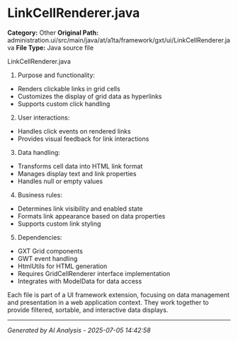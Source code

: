 # LinkCellRenderer.java

**Category:** Other
**Original Path:** administration.ui/src/main/java/at/a1ta/framework/gxt/ui/LinkCellRenderer.java
**File Type:** Java source file

LinkCellRenderer.java
1. Purpose and functionality:
- Renders clickable links in grid cells
- Customizes the display of grid data as hyperlinks
- Supports custom click handling

2. User interactions:
- Handles click events on rendered links
- Provides visual feedback for link interactions

3. Data handling:
- Transforms cell data into HTML link format
- Manages display text and link properties
- Handles null or empty values

4. Business rules:
- Determines link visibility and enabled state
- Formats link appearance based on data properties
- Supports custom link styling

5. Dependencies:
- GXT Grid components
- GWT event handling
- HtmlUtils for HTML generation
- Requires GridCellRenderer interface implementation
- Integrates with ModelData for data access

Each file is part of a UI framework extension, focusing on data management and presentation in a web application context. They work together to provide filtered, sortable, and interactive data displays.

---
*Generated by AI Analysis - 2025-07-05 14:42:58*
